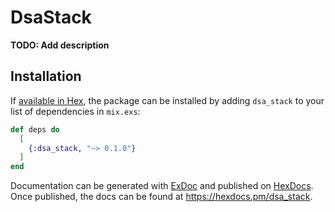 # DsaStack

**TODO: Add description**

## Installation

If [available in Hex](https://hex.pm/docs/publish), the package can be installed
by adding `dsa_stack` to your list of dependencies in `mix.exs`:

```elixir
def deps do
  [
    {:dsa_stack, "~> 0.1.0"}
  ]
end
```

Documentation can be generated with [ExDoc](https://github.com/elixir-lang/ex_doc)
and published on [HexDocs](https://hexdocs.pm). Once published, the docs can
be found at <https://hexdocs.pm/dsa_stack>.


